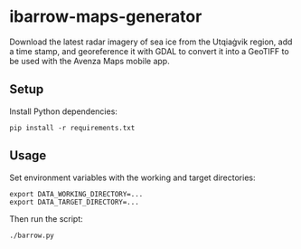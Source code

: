 ibarrow-maps-generator
=====================

Download the latest radar imagery of sea ice from the Utqiaġvik region, add a
time stamp, and georeference it with GDAL to convert it into a GeoTIFF to be
used with the Avenza Maps mobile app.

Setup
-----

Install Python dependencies:

```
pip install -r requirements.txt
```

Usage
-----

Set environment variables with the working and target directories:

```
export DATA_WORKING_DIRECTORY=...
export DATA_TARGET_DIRECTORY=...
```

Then run the script:

```
./barrow.py
```
